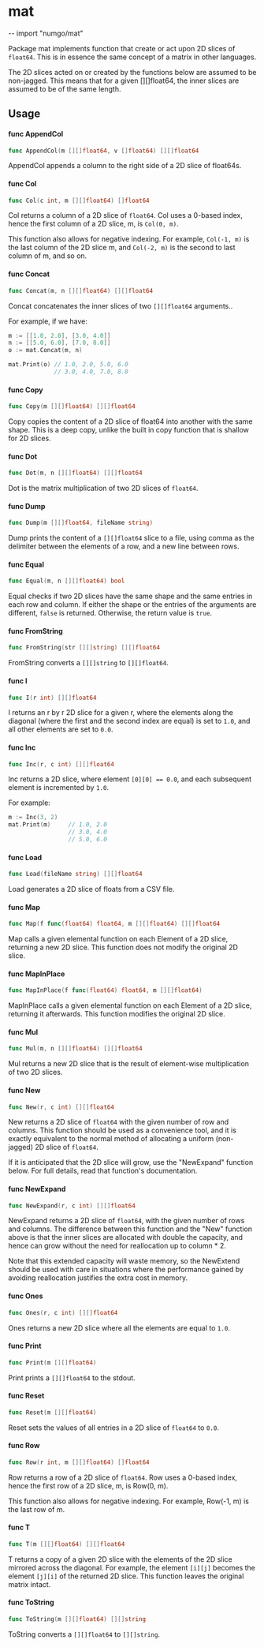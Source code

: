 # mat
--
    import "numgo/mat"

Package mat implements function that create or act upon 2D slices of `float64`.
This is in essence the same concept of a matrix in other languages.

The 2D slices acted on or created by the functions below are assumed to be
non-jagged. This means that for a given [][]float64, the inner slices are
assumed to be of the same length.

## Usage

#### func  AppendCol

```go
func AppendCol(m [][]float64, v []float64) [][]float64
```
AppendCol appends a column to the right side of a 2D slice of float64s.

#### func  Col

```go
func Col(c int, m [][]float64) []float64
```
Col returns a column of a 2D slice of `float64`. Col uses a 0-based index, hence
the first column of a 2D slice, m, is `Col(0, m)`.

This function also allows for negative indexing. For example, `Col(-1, m)` is
the last column of the 2D slice m, and `Col(-2, m)` is the second to last column
of m, and so on.

#### func  Concat

```go
func Concat(m, n [][]float64) [][]float64
```
Concat concatenates the inner slices of two `[][]float64` arguments..

For example, if we have:

```go
m := [[1.0, 2.0], [3.0, 4.0]] 
n := [[5.0, 6.0], [7.0, 8.0]] 
o := mat.Concat(m, n)

mat.Print(o) // 1.0, 2.0, 5.0, 6.0
             // 3.0, 4.0, 7.0, 8.0
```

#### func  Copy

```go
func Copy(m [][]float64) [][]float64
```
Copy copies the content of a 2D slice of float64 into another with the same
shape. This is a deep copy, unlike the built in copy function that is shallow
for 2D slices.

#### func  Dot

```go
func Dot(m, n [][]float64) [][]float64
```
Dot is the matrix multiplication of two 2D slices of `float64`.

#### func  Dump

```go
func Dump(m [][]float64, fileName string)
```
Dump prints the content of a `[][]float64` slice to a file, using comma as the
delimiter between the elements of a row, and a new line between rows.

#### func  Equal

```go
func Equal(m, n [][]float64) bool
```
Equal checks if two 2D slices have the same shape and the same entries in each
row and column. If either the shape or the entries of the arguments are
different, `false` is returned. Otherwise, the return value is `true`.

#### func  FromString

```go
func FromString(str [][]string) [][]float64
```
FromString converts a `[][]string` to `[][]float64`.

#### func  I

```go
func I(r int) [][]float64
```
I returns an r by r 2D slice for a given r, where the elements along the
diagonal (where the first and the second index are equal) is set to `1.0`, and
all other elements are set to `0.0`.

#### func  Inc

```go
func Inc(r, c int) [][]float64
```
Inc returns a 2D slice, where element `[0][0] == 0.0`, and each subsequent
element is incremented by `1.0`.

For example:

```go
m := Inc(3, 2)
mat.Print(m)     // 1.0, 2.0
                 // 3.0, 4.0
    			 // 5.0, 6.0
```

#### func  Load

```go
func Load(fileName string) [][]float64
```
Load generates a 2D slice of floats from a CSV file.

#### func  Map

```go
func Map(f func(float64) float64, m [][]float64) [][]float64
```
Map calls a given elemental function on each Element of a 2D slice, returning a
new 2D slice. This function does not modify the original 2D slice.

#### func  MapInPlace

```go
func MapInPlace(f func(float64) float64, m [][]float64)
```
MapInPlace calls a given elemental function on each Element of a 2D slice,
returning it afterwards. This function modifies the original 2D slice.

#### func  Mul

```go
func Mul(m, n [][]float64) [][]float64
```
Mul returns a new 2D slice that is the result of element-wise multiplication of
two 2D slices.

#### func  New

```go
func New(r, c int) [][]float64
```
New returns a 2D slice of `float64` with the given number of row and columns.
This function should be used as a convenience tool, and it is exactly equivalent
to the normal method of allocating a uniform (non-jagged) 2D slice of `float64`.

If it is anticipated that the 2D slice will grow, use the "NewExpand" function
below. For full details, read that function's documentation.

#### func  NewExpand

```go
func NewExpand(r, c int) [][]float64
```
NewExpand returns a 2D slice of `float64`, with the given number of rows and
columns. The difference between this function and the "New" function above is
that the inner slices are allocated with double the capacity, and hence can grow
without the need for reallocation up to column * 2.

Note that this extended capacity will waste memory, so the NewExtend should be
used with care in situations where the performance gained by avoiding
reallocation justifies the extra cost in memory.

#### func  Ones

```go
func Ones(r, c int) [][]float64
```
Ones returns a new 2D slice where all the elements are equal to `1.0`.

#### func  Print

```go
func Print(m [][]float64)
```
Print prints a `[][]float64` to the stdout.

#### func  Reset

```go
func Reset(m [][]float64)
```
Reset sets the values of all entries in a 2D slice of `float64` to `0.0`.

#### func  Row

```go
func Row(r int, m [][]float64) []float64
```
Row returns a row of a 2D slice of `float64`. Row uses a 0-based index, hence
the first row of a 2D slice, m, is Row(0, m).

This function also allows for negative indexing. For example, Row(-1, m) is the
last row of m.

#### func  T

```go
func T(m [][]float64) [][]float64
```
T returns a copy of a given 2D slice with the elements of the 2D slice mirrored
across the diagonal. For example, the element `[i][j]` becomes the element
`[j][i]` of the returned 2D slice. This function leaves the original matrix
intact.

#### func  ToString

```go
func ToString(m [][]float64) [][]string
```
ToString converts a `[][]float64` to `[][]string`.
